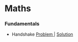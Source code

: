 # Maths

### Fundamentals
- Handshake [ Problem ](https://www.hackerrank.com/challenges/handshake/problem?isFullScreen=false) | [ Solution ]()
